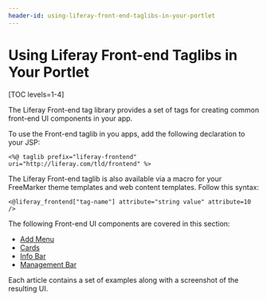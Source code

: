 ```yaml
---
header-id: using-liferay-front-end-taglibs-in-your-portlet
---
```


# Using Liferay Front-end Taglibs in Your Portlet

[TOC levels=1-4]

The Liferay Front-end tag library provides a set of tags for creating common
front-end UI components in your app. 

To use the Front-end taglib in you apps, add the following declaration to your 
JSP:

```markup
<%@ taglib prefix="liferay-frontend" uri="http://liferay.com/tld/frontend" %>
```

The Liferay Front-end taglib is also available via a macro for your FreeMarker 
theme templates and web content templates. Follow this syntax:

```markup
<@liferay_frontend["tag-name"] attribute="string value" attribute=10 />
```

The following Front-end UI components are covered in this section:

- [Add Menu](/docs/7-2/reference/-/knowledge_base/r/liferay-front-end-add-menu)
- [Cards](/docs/7-2/reference/-/knowledge_base/r/liferay-front-end-cards)
- [Info Bar](/docs/7-2/reference/-/knowledge_base/r/liferay-front-end-info-bar)
- [Management Bar](/docs/7-2/reference/-/knowledge_base/r/liferay-front-end-management-bar)

Each article contains a set of examples along with a screenshot of the resulting 
UI. 
